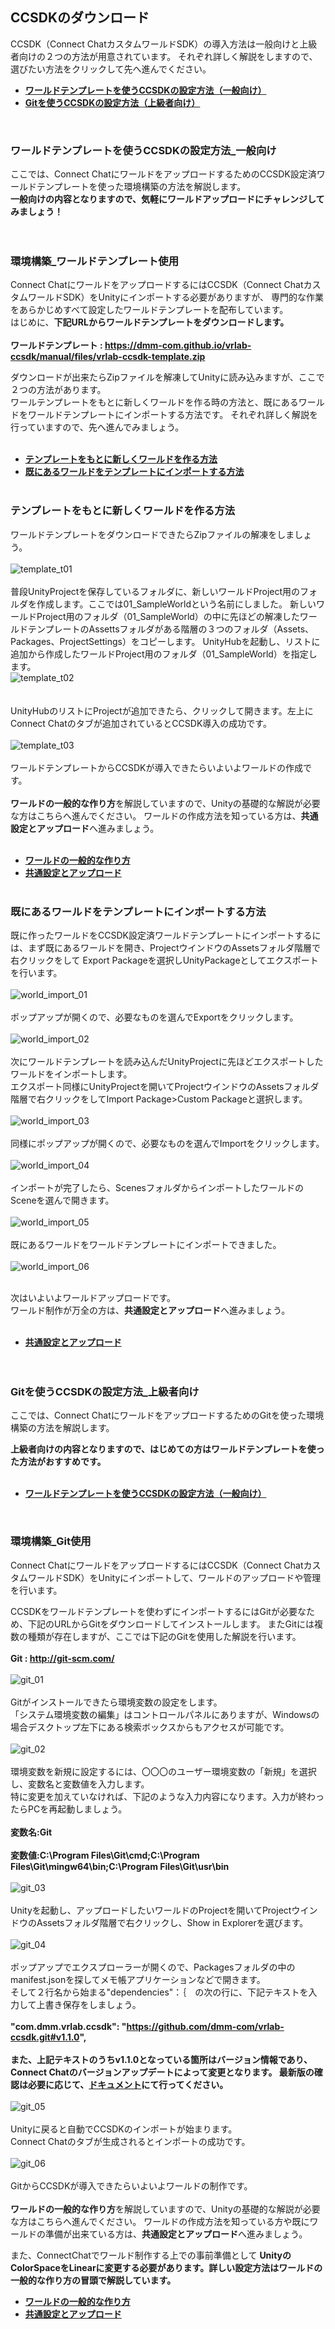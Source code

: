 ## CCSDKのダウンロード

CCSDK（Connect ChatカスタムワールドSDK）の導入方法は一般向けと上級者向けの２つの方法が用意されています。
それぞれ詳しく解説をしますので、選びたい方法をクリックして先へ進んでください。
<br>

- **[ワールドテンプレートを使うCCSDKの設定方法（一般向け）](08-tutorial-ccsdk-download.md#ワールドテンプレートを使うccsdkの設定方法_一般向け)**
- **[Gitを使うCCSDKの設定方法（上級者向け）](08-tutorial-ccsdk-download.md#gitを使うccsdkの設定方法_上級者向け)**
<br>

### ワールドテンプレートを使うCCSDKの設定方法_一般向け

ここでは、Connect ChatにワールドをアップロードするためのCCSDK設定済ワールドテンプレートを使った環境構築の方法を解説します。  
**一般向けの内容となりますので、気軽にワールドアップロードにチャレンジしてみましょう！**  
<br><br>
### 環境構築_ワールドテンプレート使用

Connect ChatにワールドをアップロードするにはCCSDK（Connect ChatカスタムワールドSDK）をUnityにインポートする必要がありますが、
専門的な作業をあらかじめすべて設定したワールドテンプレートを配布しています。  
はじめに、**下記URLからワールドテンプレートをダウンロードします。**  
<br>
**ワールドテンプレート : https://dmm-com.github.io/vrlab-ccsdk/manual/files/vrlab-ccsdk-template.zip**

ダウンロードが出来たらZipファイルを解凍してUnityに読み込みますが、ここで２つの方法があります。  
ワールテンプレートをもとに新しくワールドを作る時の方法と、既にあるワールドをワールドテンプレートにインポートする方法です。
それぞれ詳しく解説を行っていますので、先へ進んでみましょう。 
<br><br>
- **[テンプレートをもとに新しくワールドを作る方法](08-tutorial-ccsdk-download.md#テンプレートをもとに新しくワールドを作る方法)**
- **[既にあるワールドをテンプレートにインポートする方法](08-tutorial-ccsdk-download.md#既にあるワールドをテンプレートにインポートする方法)**
<br><br>

### テンプレートをもとに新しくワールドを作る方法  

ワールドテンプレートをダウンロードできたらZipファイルの解凍をしましょう。  
<br>
![template_t01](https://user-images.githubusercontent.com/68273442/124872413-32b0c700-e000-11eb-8114-7bc87183e9ff.png) 
<br><br>
普段UnityProjectを保存しているフォルダに、新しいワールドProject用のフォルダを作成します。ここでは01_SampleWorldという名前にしました。
新しいワールドProject用のフォルダ（01_SampleWorld）の中に先ほどの解凍したワールドテンプレートのAssettsフォルダがある階層の３つのフォルダ（Assets、Packages、ProjectSettings）をコピーします。
UnityHubを起動し、リストに追加から作成したワールドProject用のフォルダ（01_SampleWorld）を指定します。　
<br>
![template_t02](https://user-images.githubusercontent.com/68273442/124872673-84595180-e000-11eb-8384-61c1ccfaa7c8.png)  
<br><br>
UnityHubのリストにProjectが追加できたら、クリックして開きます。左上にConnect Chatのタブが追加されているとCCSDK導入の成功です。  
<br>
![template_t03](https://user-images.githubusercontent.com/68273442/124874283-81f7f700-e002-11eb-86bd-dfacf06cb5a2.png)
<br><br>
ワールドテンプレートからCCSDKが導入できたらいよいよワールドの作成です。  
<br>
**ワールドの一般的な作り方**を解説していますので、Unityの基礎的な解説が必要な方はこちらへ進んでください。
ワールドの作成方法を知っている方は、**共通設定とアップロード**へ進みましょう。  
<br>
- **[ワールドの一般的な作り方](09-tutorial-world-create.md#ワールドの一般的な作り方)**
- **[共通設定とアップロード](10-tutorial-world-upload.md#共通設定とアップロード)**
<br><br>

### 既にあるワールドをテンプレートにインポートする方法  

既に作ったワールドをCCSDK設定済ワールドテンプレートにインポートするには、まず既にあるワールドを開き、ProjectウインドウのAssetsフォルダ階層で右クリックをして
Export Packageを選択しUnityPackageとしてエクスポートを行います。  
<br>
![world_import_01](https://user-images.githubusercontent.com/68273442/125026863-589da080-e0c0-11eb-9eac-5be3ee43a604.png)
<br><br>
ポップアップが開くので、必要なものを選んでExportをクリックします。  
<br>
![world_import_02](https://user-images.githubusercontent.com/68273442/125075841-1a24d780-e0fa-11eb-8f1b-546c1d92b3ad.png)
<br><br>
次にワールドテンプレートを読み込んだUnityProjectに先ほどエクスポートしたワールドをインポートします。  
エクスポート同様にUnityProjectを開いてProjectウインドウのAssetsフォルダ階層で右クリックをしてImport Package>Custom Packageと選択します。  
<br>
![world_import_03](https://user-images.githubusercontent.com/68273442/125076003-4c363980-e0fa-11eb-9504-a26f05d8f039.png)
<br><br>
同様にポップアップが開くので、必要なものを選んでImportをクリックします。  
<br>
![world_import_04](https://user-images.githubusercontent.com/68273442/125076475-ebf3c780-e0fa-11eb-881d-c181124f1d08.png)
<br><br>
インポートが完了したら、ScenesフォルダからインポートしたワールドのSceneを選んで開きます。  
<br>
![world_import_05](https://user-images.githubusercontent.com/68273442/125076607-147bc180-e0fb-11eb-9cef-d75bfddcf788.png)
<br><br>
既にあるワールドをワールドテンプレートにインポートできました。  
<br>
![world_import_06](https://user-images.githubusercontent.com/68273442/125076771-47be5080-e0fb-11eb-9fe9-fc193dbf6c81.png)
<br><br>

次はいよいよワールドアップロードです。  
ワールド制作が万全の方は、**共通設定とアップロード**へ進みましょう。  
<br>
- **[共通設定とアップロード](10-tutorial-world-upload.md#共通設定とアップロード)**
<br><br><br>

### Gitを使うCCSDKの設定方法_上級者向け  

ここでは、Connect ChatにワールドをアップロードするためのGitを使った環境構築の方法を解説します。

**上級者向けの内容となりますので、はじめての方はワールドテンプレートを使った方法がおすすめです。**  
<br>

- **[ワールドテンプレートを使うCCSDKの設定方法（一般向け）](08-tutorial-ccsdk-download.md#ワールドテンプレートを使うccsdkの設定方法_一般向け)**
<br>

### 環境構築_Git使用

Connect ChatにワールドをアップロードするにはCCSDK（Connect ChatカスタムワールドSDK）をUnityにインポートして、ワールドのアップロードや管理を行います。



CCSDKをワールドテンプレートを使わずにインポートするにはGitが必要なため、下記のURLからGitをダウンロードしてインストールします。
またGitには複数の種類が存在しますが、ここでは下記のGitを使用した解説を行います。  
<br>
**Git : http://git-scm.com/**
<br><br>
![git_01](https://user-images.githubusercontent.com/68273442/125567800-96faf71a-9c07-4b84-ad36-e643e27c2326.png)
<br><br>
Gitがインストールできたら環境変数の設定をします。  
「システム環境変数の編集」はコントロールパネルにありますが、Windowsの場合デスクトップ左下にある検索ボックスからもアクセスが可能です。  
<br>
![git_02](https://user-images.githubusercontent.com/68273442/125567827-5427ab6b-2e44-4f64-84e6-04498224fbad.png)
<br><br>
環境変数を新規に設定するには、〇〇〇のユーザー環境変数の「新規」を選択し、変数名と変数値を入力します。  
特に変更を加えていなければ、下記のような入力内容になります。入力が終わったらPCを再起動しましょう。  
<br>
**変数名:Git**  
<br>
**変数値:C:\Program Files\Git\cmd;C:\Program Files\Git\mingw64\bin;C:\Program Files\Git\usr\bin**  
<br>
![git_03](https://user-images.githubusercontent.com/68273442/125567858-ac9b41fb-40b4-48f8-bdab-caca052c5979.png)
<br><br>
Unityを起動し、アップロードしたいワールドのProjectを開いてProjectウインドウのAssetsフォルダ階層で右クリックし、Show in Explorerを選びます。  
<br>
![git_04](https://user-images.githubusercontent.com/68273442/125567871-68a20d5c-3277-47a1-96c1-517a009ef826.png)
<br><br>
ポップアップでエクスプローラーが開くので、Packagesフォルダの中のmanifest.jsonを探してメモ帳アプリケーションなどで開きます。  
そして２行名から始まる"dependencies"：｛　の次の行に、下記テキストを入力して上書き保存をしましょう。  
<br>
**"com.dmm.vrlab.ccsdk": "https://github.com/dmm-com/vrlab-ccsdk.git#v1.1.0",**
<br><br>
**また、上記テキストのうちv1.1.0となっている箇所はバージョン情報であり、Connect Chatのバージョンアップデートによって変更となります。
最新版の確認は必要に応じて、[ドキュメント](../Japanese/03-setting-up-the-sdk.md#SDKのセットアップ)にて行ってください。**
<br><br>
![git_05](https://user-images.githubusercontent.com/68273442/125567931-49d607ba-1577-475a-9401-e1c41023de23.png)
<br><br>
Unityに戻ると自動でCCSDKのインポートが始まります。  
Connect Chatのタブが生成されるとインポートの成功です。  
<br>
![git_06](https://user-images.githubusercontent.com/68273442/125567947-959b03f4-88fd-4b7e-a941-8a4f454a3af4.png)
<br><br>
GitからCCSDKが導入できたらいよいよワールドの制作です。  
<br>
**ワールドの一般的な作り方**を解説していますので、Unityの基礎的な解説が必要な方はこちらへ進んでください。
ワールドの作成方法を知っている方や既にワールドの準備が出来ている方は、**共通設定とアップロード**へ進みましょう。  

また、ConnectChatでワールド制作する上での事前準備として
**UnityのColorSpaceをLinearに変更する必要があります。詳しい設定方法はワールドの一般的な作り方の冒頭で解説しています。**
<br>
- **[ワールドの一般的な作り方](09-tutorial-world-create.md#ワールドの一般的な作り方)**
- **[共通設定とアップロード](10-tutorial-world-upload.md#共通設定とアップロード)**
<br>
